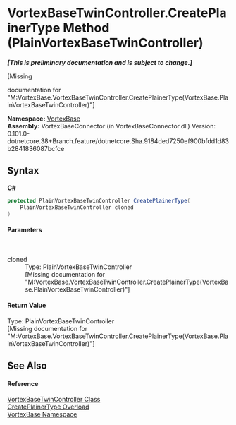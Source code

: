 # VortexBaseTwinController.CreatePlainerType Method (PlainVortexBaseTwinController)
 _**\[This is preliminary documentation and is subject to change.\]**_

\[Missing <summary> documentation for "M:VortexBase.VortexBaseTwinController.CreatePlainerType(VortexBase.PlainVortexBaseTwinController)"\]

**Namespace:**&nbsp;<a href="N_VortexBase.md">VortexBase</a><br />**Assembly:**&nbsp;VortexBaseConnector (in VortexBaseConnector.dll) Version: 0.101.0-dotnetcore.38+Branch.feature/dotnetcore.Sha.9184ded7250ef900bfdd1d83b2841836087bcfce

## Syntax

**C#**<br />
``` C#
protected PlainVortexBaseTwinController CreatePlainerType(
	PlainVortexBaseTwinController cloned
)
```


#### Parameters
&nbsp;<dl><dt>cloned</dt><dd>Type: PlainVortexBaseTwinController<br />\[Missing <param name="cloned"/> documentation for "M:VortexBase.VortexBaseTwinController.CreatePlainerType(VortexBase.PlainVortexBaseTwinController)"\]</dd></dl>

#### Return Value
Type: PlainVortexBaseTwinController<br />\[Missing <returns> documentation for "M:VortexBase.VortexBaseTwinController.CreatePlainerType(VortexBase.PlainVortexBaseTwinController)"\]

## See Also


#### Reference
<a href="T_VortexBase_VortexBaseTwinController.md">VortexBaseTwinController Class</a><br /><a href="Overload_VortexBase_VortexBaseTwinController_CreatePlainerType.md">CreatePlainerType Overload</a><br /><a href="N_VortexBase.md">VortexBase Namespace</a><br />
